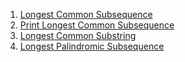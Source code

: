 1) [Longest Common Subsequence](https://leetcode.com/problems/longest-common-subsequence/description/)
2) [Print Longest Common Subsequence](https://takeuforward.org/data-structure/print-longest-common-subsequence-dp-26/)
3) [Longest Common Substring ](https://bit.ly/3H2M3KS)
4) [Longest Palindromic Subsequence](https://leetcode.com/problems/longest-palindromic-subsequence/description/)
